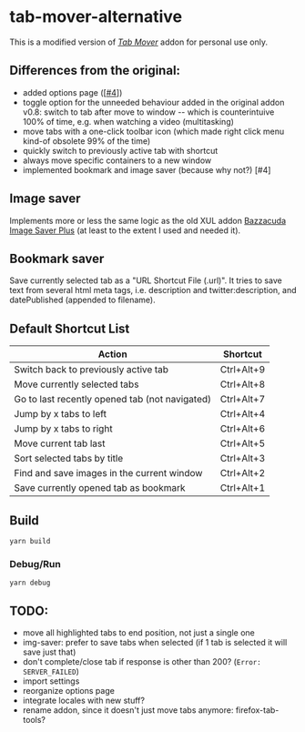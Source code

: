 # tab-mover-alternative

This is a modified version of [*Tab
Mover*](https://code.guido-berhoerster.org/addons/firefox-addons/tab-mover/)
addon for personal use only.

## Differences from the original:

- added options page ([[#4](https://github.com/wenereth-arkhilmor/tab-mover-alternative/pull/4)])
- toggle option for the unneeded behaviour added in the original addon v0.8:
  switch to tab after move to window -- which is counterintuive 100% of time,
	  e.g. when watching a video (multitasking)
- move tabs with a one-click toolbar icon (which made right click menu kind-of
  obsolete 99% of the time)
- quickly switch to previously active tab with shortcut
- always move specific containers to a new window
- implemented bookmark and image saver (because why not?) [#4]


## Image saver

Implements more or less the same logic as the old XUL addon [Bazzacuda Image Saver
Plus](http://konbu.crz.jp/) (at least to the extent I used and needed
it).


## Bookmark saver

Save currently selected tab as a "URL Shortcut File (.url)". It tries to save
text from several html meta tags, i.e. description and twitter:description, and
datePublished (appended to filename).


## Default Shortcut List

Action | Shortcut
-------|----------
Switch back to previously active tab | Ctrl+Alt+9
Move currently selected tabs | Ctrl+Alt+8
Go to last recently opened tab (not navigated) | Ctrl+Alt+7
Jump by x tabs to left | Ctrl+Alt+4
Jump by x tabs to right | Ctrl+Alt+6
Move current tab last | Ctrl+Alt+5
Sort selected tabs by title | Ctrl+Alt+3
Find and save images in the current window | Ctrl+Alt+2
Save currently opened tab as bookmark | Ctrl+Alt+1

## Build

```
yarn build
```

### Debug/Run

```
yarn debug
```

## TODO:

- move all highlighted tabs to end position, not just a single one
- img-saver: prefer to save tabs when selected (if 1 tab is selected it will
  save just that)
- don't complete/close tab if response is other than 200? (`Error: SERVER_FAILED`)
- import settings
- reorganize options page
- integrate locales with new stuff?
- rename addon, since it doesn't just move tabs anymore: firefox-tab-tools?
